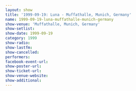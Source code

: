 ```yaml
---
layout: show
title: '1999-09-19: Luna - Muffathalle, Munich, Germany'
name: 1999-09-19-luna-muffathalle-munich-germany
show-venue: 'Muffathalle, Munich, Germany'
show-setlist: 
show-date: 1999-09-19
category: 1999
show-radio: 
show-lastfm: 
show-cancelled: 
performers: 
facebook-event-url: 
show-poster-url: 
show-ticket-url: 
show-venue-website: 
show-additional: 
---
```


